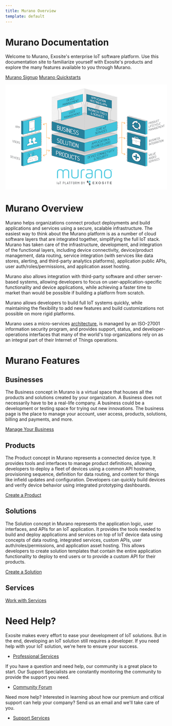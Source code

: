 ```yaml
---
title: Murano Overview
template: default
---
```


# Murano Documentation

Welcome to Murano, Exosite's enterprise IoT software platform. Use this documentation site to familiarize yourself with Exosite's products and explore the many features available to you through Murano.

<a class="btn orange" href="https://exosite.com/business/signup">Murano Signup</a>
<a class="btn orange" href="/quickstarts">Murano Quickstarts</a>

![murano overview image](/assets/platform_overview.png)

# Murano Overview

Murano helps organizations connect product deployments and build applications and services using a secure, scalable infrastructure. The easiest way to think about the Murano platform is as a number of cloud software layers that are integrated together, simplifying the full IoT stack. Murano has taken care of the infrastructure, development, and integration of the functional layers, including device connectivity, device/product management, data routing, service integration (with services like data stores, alerting, and third-party analytics platforms), application public APIs, user auth/roles/permissions, and application asset hosting. 

Murano also allows integration with third-party software and other server-based systems, allowing developers to focus on user-application-specific functionality and device applications, while achieving a faster time to market than would be possible if building a platform from scratch. 

Murano allows developers to build full IoT systems quickly, while maintaining the flexibility to add new features and build customizations not possible on more rigid platforms.

Murano uses a micro-services [architecture](/guides/murano-architecture/), is managed by an ISO-27001 information security program, and provides support, status, and developer-operations interfaces that many of the world's top organizations rely on as an integral part of their Internet of Things operations. 

# Murano Features

## Businesses

The Business concept in Murano is a virtual space that houses all the products and solutions created by your organization. A Business does not necessarily have to be a real-life company. A business could be a development or testing space for trying out new innovations. The business page is the place to manage your account, user access, products, solutions, billing and payments, and more.

[Manage Your Business](/guides/manage-business/)

## Products

The Product concept in Murano represents a connected device type. It provides tools and interfaces to manage product definitions, allowing developers to deploy a fleet of devices using a common API hostname, provisioning sequence, definition for data routing, and content for things like infield updates and configuration. Developers can quickly build devices and verify device behavior using integrated prototyping dashboards.

[Create a Product](/guides/create-product/)

## Solutions

The Solution concept in Murano represents the application logic, user interfaces, and APIs for an IoT application. It provides the tools needed to build and deploy applications and services on top of IoT device data using concepts of data routing, integrated services, custom APIs, user auth/roles/permissions, and application asset hosting. This allows developers to create solution templates that contain the entire application functionality to deploy to end users or to provide a custom API for their products.

[Create a Solution](/guides/create-solution/)

## Services


[Work with Services](/reference/services/)

# Need Help?

Exosite makes every effort to ease your development of IoT solutions. But in the end, developing an IoT solution still requires a developer. If you need help with your IoT solution, we're here to ensure your success.


- [Professional Services](https://exosite.com/services/professional-services/)

If you have a question and need help, our community is a great place to start. Our Support Specialists are constantly monitoring the community to provide the support you need.

- [Community Forum](https://community.exosite.com/)

Need more help? Interested in learning about how our premium and critical support can help your company? Send us an email and we'll take care of you.

- [Support Services](https://support.exosite.com/hc/)


